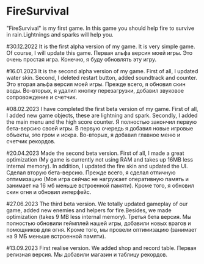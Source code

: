 # FireSurvival
 
"FireSurvival" is my first game. In this game you should help fire to survive in rain.Lightnings and sparks will help you.

#30.12.2022 It is the first alpha version of my game. It is very simple game. Of course, I will update this game.
Первая альфа версия моей игры. Это очень простая игра. Конечно, я буду обновлять эту игру.

#16.01.2023 It is the second alpha version of my game. First of all, I updated water skin. Second, I deleted restart button, added soundtrack and counter.
Это вторая альфа версия моей игры. Прежде всего, я обновил скин воды. Во-вторых, я удалил кнопку перезагрузки, добавил звуковое сопровождение и счетчик.

#08.02.2023 I have completed the first beta version of my game. First of all, I added new game objects, these are lightning and spark. Secondly, I added the main menu and the high score counter. Я полностью закончил первую бета-версию своей игры. В первую очередь я добавил новые игровые объекты, это гром и искра. Во-вторых, я добавил главное меню и счетчик рекордов.

#20.04.2023 Made the second beta version. First of all, I made a great optimization (My game is currently not using RAM and takes up 16MB less internal memory). In addition, I updated the fire skin and updated the UI. Сделал вторую бета-версию. Прежде всего, я сделал отличную оптимизацию (Моя игра сейчас не нагружает оперативную память и занимает на 16 мб меньше встроенной памяти). Кроме того, я обновил скин огня и обновил интерфейс.

#27.06.2023 The third beta version. We totally updated gameplay of our game, added new enemies and helpers for fire.Besides, we made optimization (takes 9 MB less internal memory). Третья бета версия. Мы полностью обновили геймплей нашей игры, добавили новых врагов и помощников для огня. Кроме того, мы провели оптимизацию (занимает на 9 МБ меньше встроенной памяти).

#13.09.2023 First realise version. We added shop and record table. Первая релизная версия. Мы добавили магазин и таблицу рекордов.
